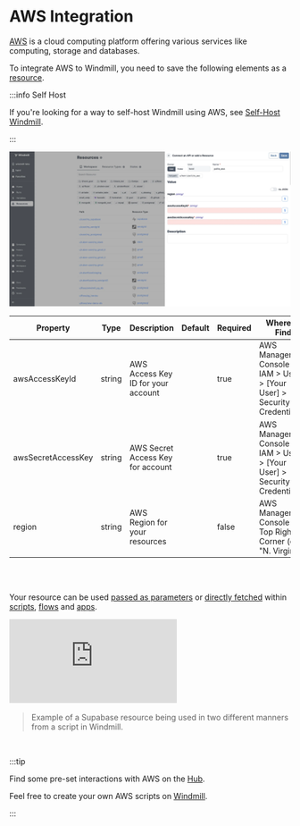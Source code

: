 # AWS Integration

[AWS](https://aws.amazon.com/) is a cloud computing platform offering various services like computing, storage and databases.

To integrate AWS to Windmill, you need to save the following elements as a [resource](../core_concepts/3_resources_and_types/index.mdx).

:::info Self Host

If you're looking for a way to self-host Windmill using AWS, see [Self-Host Windmill](../advanced/1_self_host/index.mdx).

:::

![Add AWS Resource](../assets/integrations/add-aws.png.webp)

| Property           | Type   | Description                        | Default | Required | Where to Find                                                             |
| ------------------ | ------ | ---------------------------------- | ------- | -------- | ------------------------------------------------------------------------- |
| awsAccessKeyId     | string | AWS Access Key ID for your account |         | true     | AWS Management Console > IAM > Users > [Your User] > Security Credentials |
| awsSecretAccessKey | string | AWS Secret Access Key for account  |         | true     | AWS Management Console > IAM > Users > [Your User] > Security Credentials |
| region             | string | AWS Region for your resources      |         | false    | AWS Management Console > Top Right Corner (e.g., "N. Virginia")           |

<br/><br/>

Your resource can be used [passed as parameters](../core_concepts/3_resources_and_types/index.mdx#passing-resources-as-parameters-to-scripts-preferred) or [directly fetched](../core_concepts/3_resources_and_types/index.mdx#fetching-them-from-within-a-script-by-using-the-wmill-client-in-the-respective-language) within [scripts](../script_editor/index.mdx), [flows](../flows/1_flow_editor.mdx) and [apps](../apps/0_app_editor/index.mdx).

<iframe
	style={{ aspectRatio: '16/9' }}
	src="https://www.youtube.com/embed/ggJQtzvqaqA"
	title="YouTube video player"
	frameBorder="0"
	allow="accelerometer; autoplay; clipboard-write; encrypted-media; gyroscope; picture-in-picture; web-share"
	allowFullScreen
	className="border-2 rounded-lg object-cover w-full dark:border-gray-800"
></iframe>

<br/>

> Example of a Supabase resource being used in two different manners from a script in Windmill.
<br/>

:::tip

Find some pre-set interactions with AWS on the [Hub](https://hub.windmill.dev/integrations/aws_ecr).

Feel free to create your own AWS scripts on [Windmill](../getting_started/00_how_to_use_windmill/index.mdx).

:::
